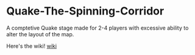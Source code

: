 # Quake-The-Spinning-Corridor
A comptetive Quake stage made for 2-4 players with excessive ability to alter the layout of the map.

Here's the wiki! [wiki](https://github.com/LittleFiery1/Quake-The-Spinning-Corridor/wiki)
